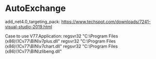 # AutoExchange


add_net4.0_targeting_pack:
    https://www.techspot.com/downloads/7241-visual-studio-2019.html

Case to use V77.Application:
    regsvr32 "C:\Program Files (x86)\1Cv77\BIN\v7plus.dll"
    regsvr32 "C:\Program Files (x86)\1Cv77\BIN\v7chart.dll"
    regsvr32 "C:\Program Files (x86)\1Cv77\BIN\zlibeng.dll"
